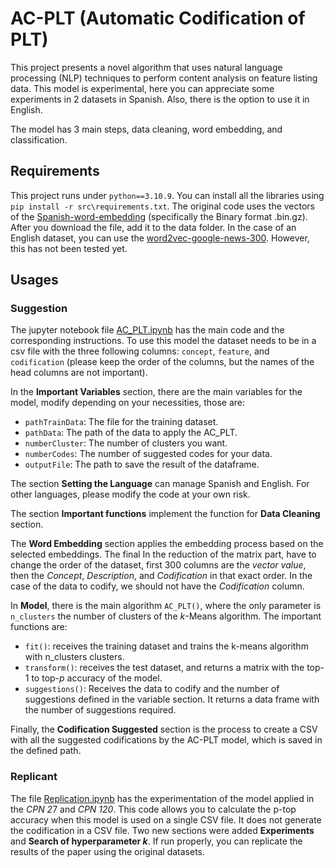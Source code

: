 # AC-PLT (Automatic Codification of PLT)

This project presents a novel algorithm that uses natural language processing (NLP) techniques to perform content analysis on feature listing data. This model is experimental, here you can appreciate some experiments in 2 datasets in Spanish. Also, there is the option to use it in English.

The model has 3 main steps, data cleaning, word embedding, and classification.


## Requirements

This project runs under `python==3.10.9`. You can install all the libraries using `pip install -r src\requirements.txt`. The original code uses the vectors of the [Spanish-word-embedding](https://github.com/dccuchile/spanish-word-embeddings#word2vec-embeddings-from-sbwc) (specifically the Binary format .bin.gz). After you download the file, add it to the data folder. In the case of an English dataset, you can use the [word2vec-google-news-300](https://huggingface.co/fse/word2vec-google-news-300/tree/main). However, this has not been tested yet.

## Usages

### Suggestion 
The jupyter notebook file [AC_PLT.ipynb](/src/AC_PLT.ipynb) has the main code and the corresponding instructions. To use this model the dataset needs to be in a csv file with the three following columns: `concept`, `feature`, and `codification` (please keep the order of the columns, but the names of the head columns are not important). 

In the **Important Variables** section, there are the main variables for the model, modify depending on your necessities, those are:
- `pathTrainData`: The file for the training dataset.
- `pathData`: The path of the data to apply the AC_PLT.
- `numberCluster`: The number of clusters you want.
- `numberCodes`: The number of suggested codes for your data.
- `outputFile`: The path to save the result of the dataframe.

The section **Setting the Language** can manage Spanish and English. For other languages, please modify the code at your own risk.

The section **Important functions** implement the function for **Data Cleaning** section. 

The **Word Embedding** section applies the embedding process based on the selected embeddings. The final In the reduction of the matrix part, have to change the order of the dataset, first 300 columns are the *vector value*, then the *Concept*, *Description*, and *Codification* in that exact order. In the case of the data to codify, we should not have the *Codification* column.


In **Model**, there is the main algorithm ``AC_PLT()``, where the only parameter is `n_clusters` the number of clusters of the *k*-Means algorithm. The important functions are:
- ``fit()``: receives the training dataset and trains the k-means algorithm with n_clusters clusters.
- ``transform()``: receives the test dataset, and returns a matrix with the top-1 to top-*p* accuracy of the model.
- ``suggestions()``: Receives the data to codify and the number of suggestions defined in the variable section. It returns a data frame with the number of suggestions required.

Finally, the **Codification Suggested** section is the process to create a CSV with all the suggested codifications by the AC-PLT model, which is saved in the defined path.

### Replicant

The file [Replication.ipynb](/src/Replication.ipynb) has the experimentation of the model applied in the *CPN 2*7 and *CPN 120*. This code allows you to calculate the p-top accuracy when this model is used on a single CSV file. It does not generate the codification in a CSV file. Two new sections were added **Experiments** and **Search of hyperparameter *k***. If run properly, you can replicate the results of the paper using the original datasets.

